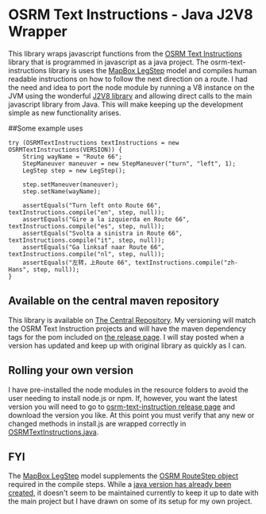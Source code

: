 # OSRM Text Instructions - Java J2V8 Wrapper
This library wraps javascript functions from the [OSRM Text Instructions](https://github.com/Project-OSRM/osrm-text-instructions) library that is programmed in javascript as a java project. The osrm-text-instructions library is uses the [MapBox LegStep](https://www.mapbox.com/android-docs/api/mapbox-java/libjava-services/2.2.9/com/mapbox/services/api/directions/v5/models/LegStep.html) model and compiles human readable instructions on how to follow the next direction on a route. I had the need and idea to port the node module by running a V8 instance on the JVM using the wonderful [J2V8 library](https://github.com/eclipsesource/J2V8) and allowing direct calls to the main javascript library from Java. This will make keeping up the development simple as new functionality arises. 

##Some example uses
```
try (OSRMTextInstructions textInstructions = new OSRMTextInstructions(VERSION)) {
	String wayName = "Route 66";
	StepManeuver maneuver = new StepManeuver("turn", "left", 1);
	LegStep step = new LegStep();
	
	step.setManeuver(maneuver);
	step.setName(wayName);
			
	assertEquals("Turn left onto Route 66", textInstructions.compile("en", step, null));
	assertEquals("Gire a la izquierda en Route 66", textInstructions.compile("es", step, null));
	assertEquals("Svolta a sinistra in Route 66", textInstructions.compile("it", step, null));
	assertEquals("Ga linksaf naar Route 66", textInstructions.compile("nl", step, null));
	assertEquals("左转，上Route 66", textInstructions.compile("zh-Hans", step, null));
}
```
## Available on the central maven repository
This library is available on [The Central Repository](http://repo1.maven.apache.org/maven2/com/github/brianolsen87/text-instructions/0.11.0/). My versioning will match the OSRM Text Instruction projects and will have the maven dependency tags for the pom included on [the release page](https://github.com/brianolsen87/text-instructions/releases). I will stay posted when a version has updated and keep up with original library as quickly as I can.

## Rolling your own version
I have pre-installed the node modules in the resource folders to avoid the user needing to install node.js or npm. If, however, you want the latest version you will need to go to [osrm-text-instruction release page](https://github.com/Project-OSRM/osrm-text-instructions/releases) and download the version you like. At this point you must verify that any new or changed methods in install.js are wrapped correctly in [OSRMTextInstructions.java](https://github.com/brianolsen87/text-instructions/blob/master/src/main/java/us/brianolsen/instructions/OSRMTextInstructions.java).

## FYI
The [MapBox LegStep](https://www.mapbox.com/android-docs/api/mapbox-java/libjava-services/2.2.9/com/mapbox/services/api/directions/v5/models/LegStep.html) model supplements the [OSRM RouteStep object](https://github.com/Project-OSRM/osrm-backend/blob/master/docs/http.md#routestep-object) required in the compile steps. While a [java version has already been created](https://github.com/Project-OSRM/osrm-text-instructions.java/), it doesn't seem to be maintained currently to keep it up to date with the main project but I have drawn on some of its setup for my own project.
